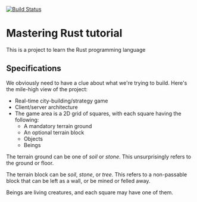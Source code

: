 [![Build Status](https://travis-ci.org/m00s/mastering-rust-tutorial.svg?branch=master)](https://travis-ci.org/m00s/mastering-rust-tutorial)

# Mastering Rust tutorial

This is a project to learn the Rust programming language

## Specifications

We obviously need to have a clue about what we're trying to build.
Here's the mile-high view of the project:

- Real-time city-building/strategy game
- Client/server architecture
- The game area is a 2D grid of squares, with each square having the following:
    - A mandatory terrain ground
    - An optional terrain block
    - Objects
    - Beings

The terrain ground can be one of *soil* or *stone*. This unsurprisingly refers to the ground or floor.

The terrain block can be *soil*, *stone*, or *tree*. This refers to a non-passable block that can be left as a wall, or be mined or felled away.

Beings are living creatures, and each square may have one of them.